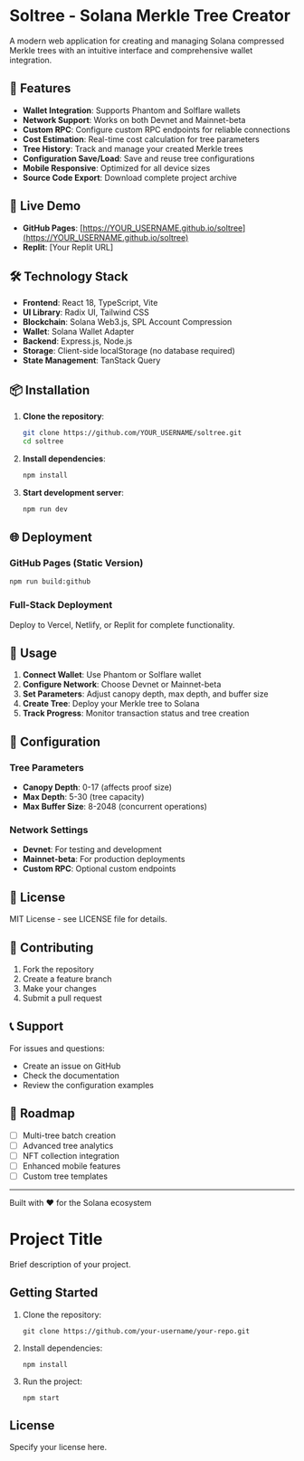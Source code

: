 # Soltree - Solana Merkle Tree Creator

A modern web application for creating and managing Solana compressed Merkle trees with an intuitive interface and comprehensive wallet integration.

## 🌟 Features

- **Wallet Integration**: Supports Phantom and Solflare wallets
- **Network Support**: Works on both Devnet and Mainnet-beta
- **Custom RPC**: Configure custom RPC endpoints for reliable connections
- **Cost Estimation**: Real-time cost calculation for tree parameters
- **Tree History**: Track and manage your created Merkle trees
- **Configuration Save/Load**: Save and reuse tree configurations
- **Mobile Responsive**: Optimized for all device sizes
- **Source Code Export**: Download complete project archive

## 🚀 Live Demo

- **GitHub Pages**: [https://YOUR_USERNAME.github.io/soltree](https://YOUR_USERNAME.github.io/soltree)
- **Replit**: [Your Replit URL]

## 🛠️ Technology Stack

- **Frontend**: React 18, TypeScript, Vite
- **UI Library**: Radix UI, Tailwind CSS
- **Blockchain**: Solana Web3.js, SPL Account Compression
- **Wallet**: Solana Wallet Adapter
- **Backend**: Express.js, Node.js
- **Storage**: Client-side localStorage (no database required)
- **State Management**: TanStack Query

## 📦 Installation

1. **Clone the repository**:
   ```bash
   git clone https://github.com/YOUR_USERNAME/soltree.git
   cd soltree
   ```

2. **Install dependencies**:
   ```bash
   npm install
   ```

3. **Start development server**:
   ```bash
   npm run dev
   ```

## 🌐 Deployment

### GitHub Pages (Static Version)
```bash
npm run build:github
```

### Full-Stack Deployment
Deploy to Vercel, Netlify, or Replit for complete functionality.

## 📱 Usage

1. **Connect Wallet**: Use Phantom or Solflare wallet
2. **Configure Network**: Choose Devnet or Mainnet-beta
3. **Set Parameters**: Adjust canopy depth, max depth, and buffer size
4. **Create Tree**: Deploy your Merkle tree to Solana
5. **Track Progress**: Monitor transaction status and tree creation

## 🔧 Configuration

### Tree Parameters
- **Canopy Depth**: 0-17 (affects proof size)
- **Max Depth**: 5-30 (tree capacity)
- **Max Buffer Size**: 8-2048 (concurrent operations)

### Network Settings
- **Devnet**: For testing and development
- **Mainnet-beta**: For production deployments
- **Custom RPC**: Optional custom endpoints

## 📄 License

MIT License - see LICENSE file for details.

## 🤝 Contributing

1. Fork the repository
2. Create a feature branch
3. Make your changes
4. Submit a pull request

## 📞 Support

For issues and questions:
- Create an issue on GitHub
- Check the documentation
- Review the configuration examples

## 🎯 Roadmap

- [ ] Multi-tree batch creation
- [ ] Advanced tree analytics
- [ ] NFT collection integration
- [ ] Enhanced mobile features
- [ ] Custom tree templates

---

Built with ❤️ for the Solana ecosystem

# Project Title

Brief description of your project.

## Getting Started

1. Clone the repository:
   ```
   git clone https://github.com/your-username/your-repo.git
   ```
2. Install dependencies:
   ```
   npm install
   ```
3. Run the project:
   ```
   npm start
   ```

## License

Specify your license here.